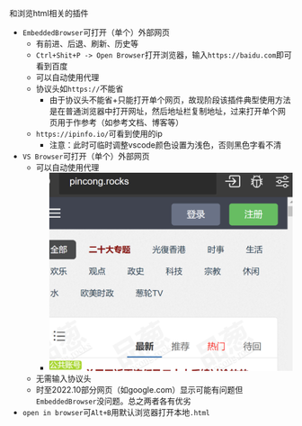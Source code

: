和浏览html相关的插件
- `EmbeddedBrowser`可打开（单个）外部网页
  - 有前进、后退、刷新、历史等
  - `Ctrl+Shit+P -> Open Browser`打开浏览器，输入`https://baidu.com`即可看到百度
  - 可以自动使用代理
  - 协议头如`https://`不能省
    - 由于协议头不能省+只能打开单个网页，故现阶段该插件典型使用方法是在普通浏览器中打开网址，然后地址栏复制地址，过来打开单个网页用于作参考（如参考文档、博客等）
  - `https://ipinfo.io/`可看到使用的ip
    - 注意：此时可临时调整vscode颜色设置为浅色，否则黑色字看不清
- `VS Browser`可打开（单个）外部网页
  - 可以自动使用代理
    - ![](vs-browser-proxy.png)
  - 无需输入协议头
  - 时至2022.10部分网页（如google.com）显示可能有问题但`EmbeddedBrowser`没问题。总之两者各有优劣
- `open in browser`可`Alt+B`用默认浏览器打开本地`.html`